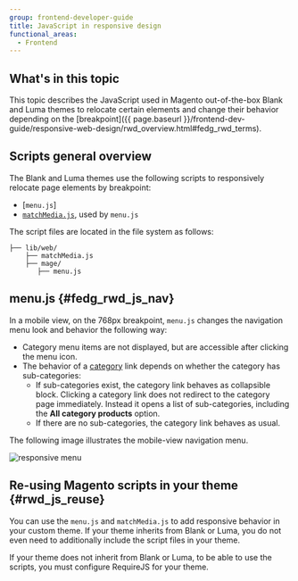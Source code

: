 ```yaml
---
group: frontend-developer-guide
title: JavaScript in responsive design
functional_areas:
  - Frontend
---
```


## What's in this topic

This topic describes the JavaScript used in Magento out-of-the-box Blank and Luma themes to relocate certain elements and change their behavior depending on the [breakpoint]({{ page.baseurl }}/frontend-dev-guide/responsive-web-design/rwd_overview.html#fedg_rwd_terms).

## Scripts general overview

The Blank and Luma themes use the following scripts to responsively relocate page elements by breakpoint:

-  [`menu.js`]
-  [`matchMedia.js`], used by `menu.js`

The script files are located in the file system as follows:

```tree
├── lib/web/
    ├── matchMedia.js
    ├── mage/
       ├── menu.js
```

## menu.js {#fedg_rwd_js_nav}

In a mobile view, on the 768px breakpoint, `menu.js` changes the navigation menu look and behavior the following way:

-  Category menu items are not displayed, but are accessible after clicking the menu icon.
-  The behavior of a [category](https://glossary.magento.com/category) link depends on whether the category has sub-categories:
   -  If sub-categories exist, the category link behaves as collapsible block. Clicking a category link does not redirect to the category page immediately. Instead it opens a list of sub-categories, including the **All category products** option.
   -  If there are no sub-categories, the category link behaves as usual.

The following image illustrates the mobile-view navigation menu.

![responsive menu]

## Re-using Magento scripts in your theme {#rwd_js_reuse}

You can use the `menu.js` and `matchMedia.js` to add responsive behavior in your custom theme.
If your theme inherits from Blank or Luma, you do not even need to additionally include the script files in your theme.

If your theme does not inherit from Blank or Luma, to be able to use the scripts, you must configure RequireJS for your theme.

[`matchMedia.js`]: https://github.com/paulirish/matchMedia.js/
[responsive menu]: {{site.baseurl}}/common/images/js_rwd_menu.png
